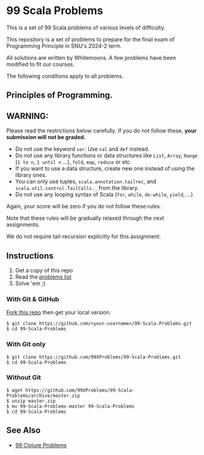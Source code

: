 # 99 Scala Problems

This is a set of 99 Scala problems of various levels of difficulty.

This repository is a set of problems to prepare for the final exam of Programming Principle in SNU's 2024-2 term.

All solutions are written by Whitemoons. A few problems have been modified to fit our courses.

The following conditions apply to all problems.

## Principles of Programming.

## WARNING:
  Please read the restrictions below carefully.
  If you do not follow these, **your submission will not be graded.**
  
  - Do not use the keyword `var`. Use `val` and `def` instead.
  - Do not use any library functions or data structures like `List`,
    `Array`, `Range` (`1 to n`, `1 until n` ...), `fold`, `map`, `reduce` or
    etc.
  - If you want to use a data structure, create new one instead of using the
    library ones.
  - You can only use tuples, `scala.annotation.tailrec`, and
    `scala.util.control.TailCalls._` from the library.
  - Do not use any looping syntax of Scala (`for`, `while`, `do-while`,
    `yield`, ...)
  
  Again, your score will be zero if you do not follow these rules.
  
  Note that these rules will be gradually relaxed through the next
  assignments.
  
  We do not require tail-recursion explicitly for this assignment.

## Instructions

1. Get a copy of this repo
2. Read the [problems list][problems-en]
3. Solve 'em ;)

[problems-en]: https://github.com/Whitemoons/99-Scala-Problems/blob/master/docs/problems.en.md

### With Git & GitHub

[Fork this repo][fork] then get your local version:

    $ git clone https://github.com/<your-username>/99-Scala-Problems.git
    $ cd 99-Scala-Problems

[fork]: https://github.com/99XProblems/99-Scala-Problems/fork

### With Git only

    $ git clone https://github.com/99XProblems/99-Scala-Problems.git
    $ cd 99-Scala-Problems

### Without Git

    $ wget https://github.com/99XProblems/99-Scala-Problems/archive/master.zip
    $ unzip master.zip
    $ mv 99-Scala-Problems-master 99-Scala-Problems
    $ cd 99-Scala-Problems

## See Also

* [99 Clojure Problems](https://github.com/99XProblems/99-Clojure-Problems)
